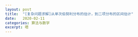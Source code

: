 ```yaml
---
layout: post
title:  "[复杂问题求解]从单次伯努利分布的估计，到二项分布的区间估计"
date:   2020-02-11
categories: 算法与数学
excerpt: 嗯
---
```


<div id="page1"></div>
<script>
$("#page1").load("/img/7.html");
</script>